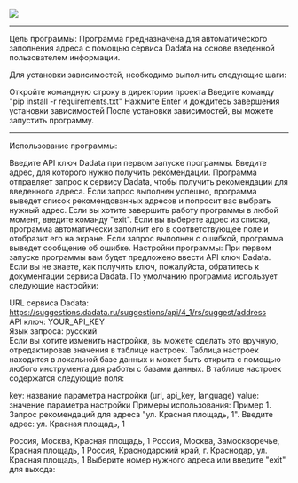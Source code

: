 <a href="https://git.io/typing-svg"><img src="https://readme-typing-svg.demolab.com?font=Fira+Code&pause=1000&center=true&vCenter=true&width=435&lines=DaDaTa_servise%F0%9F%87%B7%F0%9F%87%BA"/></a>

______
Цель программы:
Программа предназначена для автоматического заполнения адреса с помощью сервиса Dadata на основе введенной пользователем информации.

Для установки зависимостей, необходимо выполнить следующие шаги:

Откройте командную строку в директории проекта
Введите команду "pip install -r requirements.txt"
Нажмите Enter и дождитесь завершения установки зависимостей
После установки зависимостей, вы можете запустить программу.
______
Использование программы:

Введите API ключ Dadata при первом запуске программы.
Введите адрес, для которого нужно получить рекомендации.
Программа отправляет запрос к сервису Dadata, чтобы получить рекомендации для введенного адреса.
Если запрос выполнен успешно, программа выведет список рекомендованных адресов и попросит вас выбрать нужный адрес.
Если вы хотите завершить работу программы в любой момент, введите команду "exit".
Если вы выберете адрес из списка, программа автоматически заполнит его в соответствующее поле и отобразит его на экране.
Если запрос выполнен с ошибкой, программа выведет сообщение об ошибке.
Настройки программы:
При первом запуске программы вам будет предложено ввести API ключ Dadata. Если вы не знаете, как получить ключ, пожалуйста, обратитесь к документации сервиса Dadata. По умолчанию программа использует следующие настройки:

URL сервиса Dadata: https://suggestions.dadata.ru/suggestions/api/4_1/rs/suggest/address<br>
API ключ: YOUR_API_KEY<br>
Язык запроса: русский<br>
Если вы хотите изменить настройки, вы можете сделать это вручную, отредактировав значения в таблице настроек. Таблица настроек находится в локальной базе данных и может быть открыта с помощью любого инструмента для работы с базами данных. В таблице настроек содержатся следующие поля:

key: название параметра настройки (url, api_key, language)
value: значение параметра настройки
Примеры использования:
Пример 1. Запрос рекомендаций для адреса "ул. Красная площадь, 1".
Введите адрес: ул. Красная площадь, 1

Россия, Москва, Красная площадь, 1
Россия, Москва, Замоскворечье, Красная площадь, 1
Россия, Краснодарский край, г. Краснодар, ул. Красная площадь, 1
Выберите номер нужного адреса или введите "exit" для выхода:

